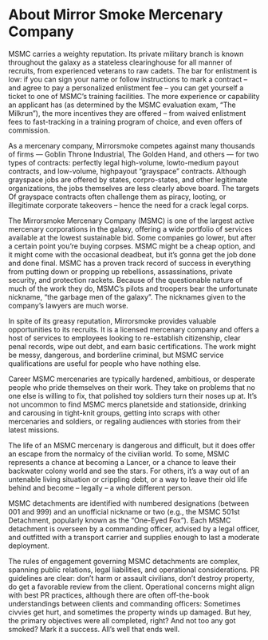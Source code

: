 # About Mirror Smoke Mercenary Company

MSMC carries a weighty reputation. Its private
 military branch is known throughout the galaxy as a
 stateless clearinghouse for all manner of recruits,
 from experienced veterans to raw cadets. The bar for
 enlistment is low: if you can sign your name or follow
 instructions to mark a contract – and agree to pay a
 personalized enlistment fee – you can get yourself a
 ticket to one of MSMC’s training facilities. The more
 experience or capability an applicant has (as determined by the MSMC evaluation exam, “The Milkrun”),
 the more incentives they are offered – from waived
 enlistment fees to fast-tracking in a training program
 of choice, and even offers of commission.

As a mercenary company, Mirrorsmoke competes
 against many thousands of firms — Goblin Throne
 Industrial, The Golden Hand, and others — for two
 types of contracts: perfectly legal high-volume, lowto-medium payout contracts, and low-volume, highpayout “grayspace” contracts. Although grayspace
 jobs are offered by states, corpro-states, and other
 legitimate organizations, the jobs themselves are less
 clearly above board. The targets Of grayspace
 contracts often challenge them as piracy, looting, or
 illegitimate corporate takeovers – hence the need for
 a crack legal corps.

The Mirrorsmoke Mercenary Company (MSMC) is
 one of the largest active mercenary corporations in
 the galaxy, offering a wide portfolio of services
 available at the lowest sustainable bid. Some
companies go lower, but after a certain point you’re
 buying corpses. MSMC might be a cheap option, and
 it might come with the occasional deadbeat, but it’s gonna
 get the job done and done final.
 MSMC has a proven track
 record of success in everything from putting down
 or propping up rebellions, assassinations, private
 security, and protection rackets. Because of the questionable nature of much of the work they do, MSMC’s
 pilots and troopers bear the unfortunate nickname,
 “the garbage men of the galaxy”. The nicknames given
 to the company’s lawyers are much worse.

In spite of its greasy reputation, Mirrorsmoke provides
 valuable opportunities to its recruits. It is a licensed
 mercenary company and offers a host of services to
 employees looking to re-establish citizenship, clear penal records, wipe out debt, and earn basic certifications. The work might be messy, dangerous, and
 borderline criminal, but MSMC service qualifications are
 useful for people who have nothing else.

Career MSMC mercenaries are typically hardened,
 ambitious, or desperate people who pride themselves
 on their work. They take on problems that no one else
 is willing to fix, that polished toy soldiers turn their
 noses up at. It’s not uncommon to find MSMC mercs
 planetside and stationside, drinking and carousing in
 tight-knit groups, getting into scraps with other
 mercenaries and soldiers, or regaling audiences with
 stories from their latest missions.

The life of an MSMC mercenary is dangerous and
 difficult, but it does offer an escape from the normalcy
 of the civilian world. To some, MSMC represents a
 chance at becoming a Lancer, or a chance to
 leave their backwater colony world and see the stars.
 For others, it’s a way out of an untenable living situation or crippling debt, or a way to leave their old life
 behind and become – legally – a whole different
 person.

MSMC detachments are identified with numbered
 designations (between 001 and 999) and an unofficial
 nickname or two (e.g., the MSMC 501st Detachment,
 popularly known as the “One-Eyed Fox”). Each MSMC detachment is overseen by a
 commanding officer, advised by a legal officer, and
 outfitted with a transport carrier and supplies enough
 to last a moderate deployment.

The rules of engagement governing MSMC
 detachments are complex, spanning public relations,
 legal liabilities, and operational considerations. PR
 guidelines are clear: don’t harm or assault civilians,
 don’t destroy property, do get a favorable review
 from the client. Operational concerns might align with best PR practices, although
 there are often off-the-book understandings between
 clients and commanding officers: Sometimes civvies
 get hurt, and sometimes the property winds up damaged. But hey, the primary objectives were all
 completed, right? And not too  any got smoked?
 Mark it a success. All’s well that ends well.
